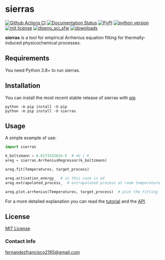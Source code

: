 # sierras

[![Github Actions CI](https://github.com/fernandezfran/sierras/actions/workflows/sierras_ci.yml/badge.svg)](https://github.com/fernandezfran/sierras/actions/workflows/sierras_ci.yml)
[![Documentation Status](https://readthedocs.org/projects/sierras/badge/?version=latest)](https://sierras.readthedocs.io/en/latest/?badge=latest)
[![PyPI](https://img.shields.io/pypi/v/sierras)](https://pypi.org/project/sierras/)
[![python version](https://img.shields.io/badge/python-3.8%2B-77b7fe)](https://www.python.org/)
[![mit license](https://img.shields.io/badge/License-MIT-fcf695)](https://github.com/fernandezfran/sierras/blob/main/LICENSE)
[![diseno_sci_sfw](https://img.shields.io/badge/DiSoftCompCi-FAMAF-ffda00)](https://github.com/leliel12/diseno_sci_sfw)
[![downloads](https://static.pepy.tech/badge/sierras)](https://pepy.tech/project/sierras)

**sierras** is a tool for empirical Arrhenius equation fitting for 
thermally-induced physicochemical processes.


## Requirements

You need Python 3.8+ to run sierras.


## Installation

You can install the most recent stable release of sierras with 
[pip](https://pip.pypa.io/en/latest/)

```
python -m pip install -U pip
python -m pip install -U sierras
```


## Usage

A simple example of use:

```python
import sierras

k_boltzmann = 8.617333262e-5  # eV / K
areg = sierras.ArrheniusRegressor(k_boltzmann)

areg.fit(Temperatures, target_process)

areg.activation_energy_  # in this case in eV
areg.extrapolated_process_  # extrapolated process at room temperature

areg.plot.arrhenius(Temperatures, target_process)  # plot the fitting
```


For a more detailed explanation you can read the 
[tutorial](https://sierras.readthedocs.io/en/latest/tutorial.html) 
and the [API](https://sierras.readthedocs.io/en/latest/api.html).


## License

[MIT License](https://github.com/fernandezfran/sierras/blob/master/LICENSE)


### Contact info

<fernandezfrancisco2195@gmail.com>
